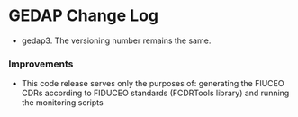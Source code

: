 # GEDAP Change Log

* gedap3. The versioning number remains the same. 

### Improvements

* This code release serves only the purposes of: generating the FIUCEO CDRs according to FIDUCEO standards (FCDRTools library) and running the monitoring scripts


